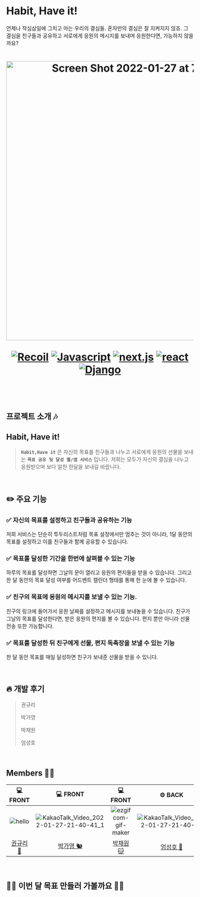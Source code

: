 # Habit, Have it!

언제나 작심삼일에 그치고 마는 우리의 결심들. 혼자만의 결심은 잘 지켜지지 않죠. 
그 결심을 친구들과 공유하고 서로에게 응원의 메시지를 보내며 응원한다면, 가능하지 않을까요?

<h1 align="center"> 
<img width="750" alt="Screen Shot 2022-01-27 at 7 19 22 PM" src="https://user-images.githubusercontent.com/80827003/151342434-857490a5-fa32-45c8-a103-0d524eb82025.png">

  
  <div align="center">

  [![Recoil](https://img.shields.io/badge/recoil-v0.5.2-orange?logo=Recoil)](https://developer.apple.com/kr/swift/)
  [![Javascript](https://img.shields.io/badge/javascript-ES6+-yellow?logo=javascript)](https://github.com/airbnb/javascript)
  [![next.js](https://img.shields.io/badge/next.js-v12.0.8-white?logo=next.js)](https://www.typescriptlang.org/)
  [![react](https://img.shields.io/badge/react-17.0-9cf?logo=react)](https://reactjs.org/)
  [![Django](https://img.shields.io/badge/Django-v12.18.3-green?logo=Django)](https://Django.org/ko/)

  </div>
  
</h1>
<br>
<br>



## 프로젝트 소개 🎶

## Habit, Have it!

>**`Habit,Have it`** 은 자신의 목표를 친구들과 나누고 서로에게 응원의 선물을 보내는 **`목표 공유 및 달성 웹/앱 서비스`** 입니다.
>저희는 모두가 자신의 결심을 나누고 응원받으며
>보다 알찬 한달을 보내길 바랍니다.

<br>

## ✏️ 주요 기능

### ✅ 자신의 목표를 설정하고 친구들과 공유하는 기능

저희 서비스는 단순히 투두리스트처럼 목표 설정에서만 멈추는 것이 아니라, 1달 동안의 목표를 설정하고 이를 친구들과 함께 공유할 수 있습니다. 

### ✅ 목표를 달성한 기간을 한번에 살펴볼 수 있는 기능

하루의 목표를 달성하면 그날의 문이 열리고 응원의 편지들을 받을 수 있습니다. 그리고 한 달 동안의 목표 달성 여부를 어드벤트 캘린더 형태를 통해 한 눈에 볼 수 있습니다. 

### ✅ 친구의 목표에 응원의 메시지를 보낼 수 있는 기능.

친구의 링크에 들어가서 응원 날짜를 설정하고 메시지를 보내놓을 수 있습니다. 친구가 그날의 목표를 달성한다면, 받은 응원의 편지를 볼 수 있습니다. 편지 뿐만 아니라 선물 전송 또한 가능합니다. 

### ✅ 목표를 달성한 뒤 친구에게 선물, 편지 독촉장을 보낼 수 있는 기능

한 달 동안 목표를 매일 달성하면 친구가 보내준 선물을 받을 수 있니다. 


<br>


## 🔥 개발 후기

> 권규리
>
> 박가영
>
> 박채원
>
> 엄성호


<br>

## Members 👯‍♀️

|  💻 FRONT  |  💻 FRONT  |  💻 FRONT  |  ⚙️ BACK  |  
| :------------: | :------------: | :------------: | :------------: | 
|  ![hello](https://user-images.githubusercontent.com/80827003/151349837-2ae8f74c-e2f4-4afc-831a-ac20dbe05e3d.gif)  |  ![KakaoTalk_Video_2022-01-27-21-40-41_1](https://user-images.githubusercontent.com/80827003/151361969-ec9ed91f-5398-4c98-9c6c-593aa56d5dec.gif)  |  ![ezgif com-gif-maker](https://user-images.githubusercontent.com/80827003/151361443-319b54bf-9b7f-4603-a2cd-8ff18b3497fe.gif)  |  ![KakaoTalk_Video_2022-01-27-21-40-34](https://user-images.githubusercontent.com/80827003/151361459-da7a0315-e152-4fd4-883d-77f7f76e6cc4.gif)  |  
|  [권규리 🍊](https://github.com/kyulee0103)  |  [박가영 🐿](https://github.com/rkdud007)  |  [박채원 🐱](https://github.com/pcw9341)  |  [엄성호 🐨](https://github.com/Minkwan-Song)  |  


<br>


## 💪🏻 이번 달 목표 만들러 가볼까요 💪🏻
>

